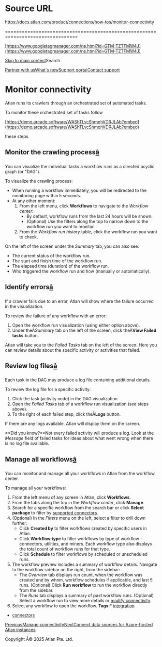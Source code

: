 # Source URL
https://docs.atlan.com/product/connections/how-tos/monitor-connectivity

================================================================================

<!--
canonical: https://docs.atlan.com/product/connections/how-tos/monitor-connectivity
link-alternate: https://docs.atlan.com/product/connections/how-tos/monitor-connectivity
meta-description: Atlan runs its crawlers through an orchestrated set of automated tasks.
meta-docsearch:docusaurus_tag: docs-default-current
meta-docsearch:language: en
meta-docsearch:version: current
meta-docusaurus_locale: en
meta-docusaurus_tag: docs-default-current
meta-docusaurus_version: current
meta-generator: Docusaurus v3.8.1
meta-og-description: Atlan runs its crawlers through an orchestrated set of automated tasks.
meta-og-locale: en
meta-og-title: Monitor connectivity | Atlan Documentation
meta-og-url: https://docs.atlan.com/product/connections/how-tos/monitor-connectivity
meta-twitter:card: summary_large_image
meta-viewport: width=device-width,initial-scale=1
title: Monitor connectivity | Atlan Documentation
-->

[https://www.googletagmanager.com/ns.html?id=GTM-TZTFMW4J](https://www.googletagmanager.com/ns.html?id=GTM-TZTFMW4J)

[Skip to main content](#__docusaurus_skipToContent_fallback)Search

[Partner with us](https://docs.google.com/forms/d/e/1FAIpQLScuAIhCm2GS7YFstrOjawbP8J7PUmOynQo7wI2yGCcCyEcVSw/viewform)[What's new](https://shipped.atlan.com/)[Support portal](https://atlan.zendesk.com/auth/v2/login/signin?return_to=https%3A%2F%2Fatlan.zendesk.com%2Fhc%2Fen-us&theme=hc&locale=en-us&brand_id=1900000425113&auth_origin=1900000425113%2Cfalse%2Ctrue)[Contact support](/support/submit-request)

Monitor connectivity
====================

Atlan runs its crawlers through an orchestrated set of automated tasks.

To monitor these orchestrated set of tasks follow

[https://demo.arcade.software/WAShTLvcShmqhVDRJLAb?embed](https://demo.arcade.software/WAShTLvcShmqhVDRJLAb?embed)

these steps.

Monitor the crawling process[â](#monitor-the-crawling-process "Direct link to Monitor the crawling process")
--------------------------------------------------------------------------------------------------------------

You can visualize the individual tasks a workflow runs as a directed acyclic graph (or "DAG").

To visualize the crawling process:

* When running a workflow immediately, you will be redirected to the monitoring page within 5 seconds.
* At any other moment:
    1. From the left menu, click **Workflows** to navigate to the *Workflow center*:
        + By default, workflow runs from the last 24 hours will be shown.
        + (Optional) Use the filters along the top to narrow down to the workflow run you want to monitor.
    2. From the *Workflow run history* table, click the workflow run you want to check.

On the left of the screen under the *Summary* tab, you can also see:

* The current status of the workflow run.
* The start and finish time of the workflow run.
* The elapsed time (duration) of the workflow run.
* Who triggered the workflow run and how (manually or automatically).

Identify errors[â](#identify-errors "Direct link to Identify errors")
-----------------------------------------------------------------------

If a crawler fails due to an error, Atlan will show where the failure occurred in the visualization.

To review the failure of any workflow with an error:

1. Open the workflow run visualization (using either option above).
2. Under theÂ*Summary* tab on the left of the screen, click theÂ**View Failed tasks** button.

Atlan will take you to the *Failed Tasks* tab on the left of the screen. Here you can review details about the specific activity or activities that failed.

Review log files[â](#review-log-files "Direct link to Review log files")
--------------------------------------------------------------------------

Each task in the DAG may produce a log file containing additional details.

To review the log file for a specific activity:

1. Click the task (activity node) in the DAG visualization.
2. Open the *Failed Tasks* tab of a workflow run visualization (see steps above).
3. To the right of each failed step, click theÂ**Logs** button.

If there are any logs available, Atlan will display them on the screen.

**Did you know?**Not every failed activity will produce a log. Look at the *Message* field of failed tasks for ideas about what went wrong when there is no log file available.

Manage all workflows[â](#manage-all-workflows "Direct link to Manage all workflows")
--------------------------------------------------------------------------------------

You can monitor and manage all your workflows in Atlan from the workflow center.

To manage all your workflows:

1. From the left menu of any screen in Atlan, click **Workflows**.
2. From the tabs along the top in the *Workflow center*, click **Manage**.
3. Search for a specific workflow from the search bar or click **Select package** to filter by [supported connectors](/product/connections/references/supported-sources).
4. (Optional) In the *Filters* menu on the left, select a filter to drill down further:
    * Click **Created by** to filter workflows created by specific users in Atlan.
    * Click **Workflow type** to filter workflows by type of workflow \- connectors, utilities, and miners. Each workflow type also displays the total count of workflow runs for that type.
    * Click **Schedule** to filter workflows by scheduled or unscheduled runs.
5. The workflow preview includes a summary of workflow details. Navigate to the workflow sidebar on the right, from the sidebar:
    * The *Overview* tab displays run count, when the workflow was created and by whom, workflow schedules if applicable, and last 5 runs. (Optional) Click **Run workflow** to run the workflow directly from the sidebar.
    * The *Runs* tab displays a summary of past workflow runs. (Optional) Select a workflow run to view more details or [modify connectivity](/product/connections/how-tos/manage-connectivity).
6. Select any workflow to open the workflow.
**Tags:*** [integration](/tags/integration)
* [connectors](/tags/connectors)

[PreviousManage connectivity](/product/connections/how-tos/manage-connectivity)[NextConnect data sources for Azure\-hosted Atlan instances](/product/connections/how-tos/connect-data-sources-for-azure-hosted-atlan-instances)

Copyright Â© 2025 Atlan Pte. Ltd.

